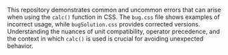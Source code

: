 This repository demonstrates common and uncommon errors that can arise when using the `calc()` function in CSS.  The `bug.css` file shows examples of incorrect usage, while `bugSolution.css` provides corrected versions.  Understanding the nuances of unit compatibility, operator precedence, and the context in which `calc()` is used is crucial for avoiding unexpected behavior.